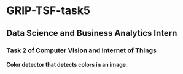 # GRIP-TSF-task5
## Data Science and Business Analytics Intern
### Task 2 of Computer Vision and Internet of Things
#### Color detector that detects colors in an image.
